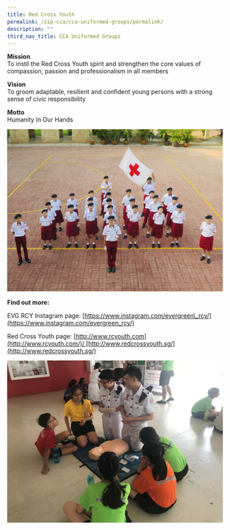 ```yaml
---
title: Red Cross Youth
permalink: /zip-cca/cca-uniformed-groups/permalink/
description: ""
third_nav_title: CCA Uniformed Groups
---
```

**Mission**  
To instil the Red Cross Youth spirit and strengthen the core values of compassion, passion and professionalism in all members

**Vision**  
To groom adaptable, resilient and confident young persons with a strong sense of civic responsibility

**Motto**  
Humanity In Our Hands

![](/images/rcy-ndp-2022-photo-1536x1152.jpg)

**Find out more:**

EVG RCY Instagram page: [https://www.instagram.com/evergreen\_rcy/](https://www.instagram.com/evergreen_rcy/)  

Red Cross Youth page: [http://www.rcyouth.com](http://www.rcyouth.com/)/ [http://www.redcrossyouth.sg/](http://www.redcrossyouth.sg/)

![](/images/red-cross-youth4.jpg)





















































































































